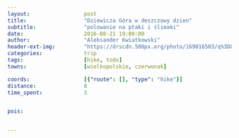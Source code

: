 ```yaml
---
layout:                 post
title:                  "Dziewicza Góra w deszczowy dzien"
subtitle:               "polowanie na ptaki i ślimaki"
date:                   2016-08-21 19:00:00
author:                 "Aleksander Kwiatkowski"
header-ext-img:         "https://drscdn.500px.org/photo/169016503/q%3D80_m%3D2000/d90e534d4982af26943fc88ea9db42dc"
categories:             trip
tags:                   [hike, todo]
towns:                  [wielkopolskie, czerwonak]

coords:                 [{"route": [], "type": "hike"}]
distance:               8
time_spent:             3


pois:


---
```

